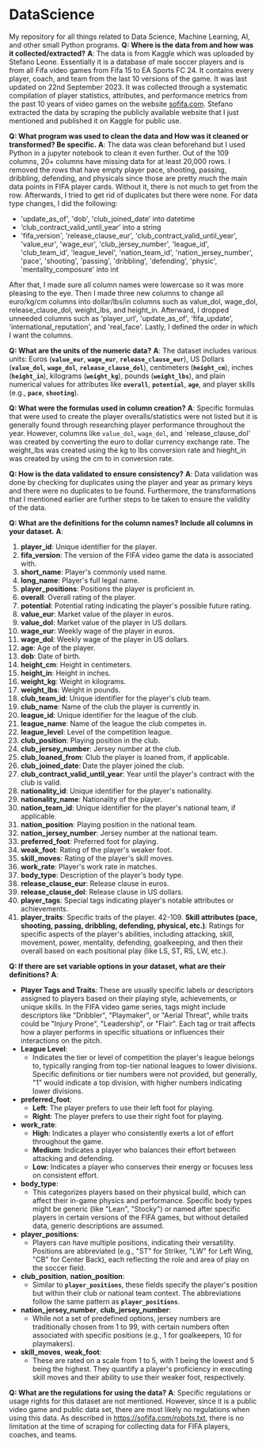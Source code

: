 # DataScience
My repository for all things related to Data Science, Machine Learning, AI, and other small Python programs.
**Q: Where is the data from and how was it collected/extracted?**
**A**: The data is from Kaggle which was uploaded by Stefano Leone. Essentially it is a database of male soccer players and is from all Fifa video games from Fifa 15 to EA Sports FC 24. It contains every player, coach, and team from the last 10 versions of the game. It was last updated on 22nd September 2023. It was collected through a systematic compilation of player statistics, attributes, and performance metrics from the past 10 years of video games on the website [sofifa.com](https://sofifa.com/). Stefano extracted the data by scraping the publicly available website that I just mentioned and published it on Kaggle for public use.

**Q: What program was used to clean the data and How was it cleaned or transformed? Be specific.**
**A**: The data was clean beforehand but I used Python in a jupyter notebook to clean it even further. Out of the 109 columns, 20+ columns have missing data for at least 20,000 rows. I removed the rows that have empty player pace, shooting, passing, dribbling, defending, and physicals since those are pretty much the main data points in FIFA player cards. Without it, there is not much to get from the row. Afterwards, I tried to get rid of duplicates but there were none. For data type changes, I did the following:

- 'update_as_of', 'dob', 'club_joined_date’ into datetime
- ‘club_contract_valid_until_year’ into a string
- 'fifa_version', 'release_clause_eur', 'club_contract_valid_until_year', 'value_eur', 'wage_eur', 'club_jersey_number', 'league_id', 'club_team_id', 'league_level', 'nation_team_id', 'nation_jersey_number', 'pace', 'shooting', 'passing', 'dribbling', 'defending', 'physic', 'mentality_composure' into int

After that, I made sure all column names were lowercase so it was more pleasing to the eye. Then I made three new columns to change all euro/kg/cm columns into dollar/lbs/in columns such as value_dol, wage_dol, release_clause_dol, weight_lbs, and height_in. Afterward, I dropped unneeded columns such as 'player_url', 'update_as_of', 'fifa_update', 'international_reputation', and 'real_face'. Lastly, I defined the order in which I want the columns.

**Q: What are the units of the numeric data?**
**A**: The dataset includes various units: Euros (**`value_eur`**, **`wage_eur`**, **`release_clause_eur`**), US Dollars (**`value_dol`**, **`wage_dol`**, **`release_clause_dol`**), centimeters (**`height_cm`**), inches (**`height_in`**), kilograms (**`weight_kg`**), pounds (**`weight_lbs`**), and plain numerical values for attributes like **`overall`**, **`potential`**, **`age`**, and player skills (e.g., **`pace`**, **`shooting`**).

**Q: What were the formulas used in column creation?** 
**A**: Specific formulas that were used to create the player overalls/statistics were not listed but it is generally found through researching player performance throughout the year. However, columns like `value_dol`, `wage_dol`, and `release_clause_dol' was created by converting the euro to dollar currency exchange rate. The weight_lbs was created using the kg to lbs conversion rate and hieght_in was created by using the cm to in conversion rate.

**Q: How is the data validated to ensure consistency?**
**A**: Data validation was done by checking for duplicates using the player and year as primary keys and there were no duplicates to be found. Furthermore, the transformations that I mentioned earlier are further steps to be taken to ensure the validity of the data. 

**Q: What are the definitions for the column names? Include all columns in your dataset.**
**A**: 
1. **player_id**: Unique identifier for the player.
2. **fifa_version**: The version of the FIFA video game the data is associated with.
3. **short_name**: Player's commonly used name.
4. **long_name**: Player's full legal name.
5. **player_positions**: Positions the player is proficient in.
6. **overall**: Overall rating of the player.
7. **potential**: Potential rating indicating the player's possible future rating.
8. **value_eur**: Market value of the player in euros.
9. **value_dol**: Market value of the player in US dollars.
10. **wage_eur**: Weekly wage of the player in euros.
11. **wage_dol**: Weekly wage of the player in US dollars.
12. **age**: Age of the player.
13. **dob**: Date of birth.
14. **height_cm**: Height in centimeters.
15. **height_in**: Height in inches.
16. **weight_kg**: Weight in kilograms.
17. **weight_lbs**: Weight in pounds.
18. **club_team_id**: Unique identifier for the player's club team.
19. **club_name**: Name of the club the player is currently in.
20. **league_id**: Unique identifier for the league of the club.
21. **league_name**: Name of the league the club competes in.
22. **league_level**: Level of the competition league.
23. **club_position**: Playing position in the club.
24. **club_jersey_number**: Jersey number at the club.
25. **club_loaned_from**: Club the player is loaned from, if applicable.
26. **club_joined_date**: Date the player joined the club.
27. **club_contract_valid_until_year**: Year until the player's contract with the club is valid.
28. **nationality_id**: Unique identifier for the player's nationality.
29. **nationality_name**: Nationality of the player.
30. **nation_team_id**: Unique identifier for the player's national team, if applicable.
31. **nation_position**: Playing position in the national team.
32. **nation_jersey_number**: Jersey number at the national team.
33. **preferred_foot**: Preferred foot for playing.
34. **weak_foot**: Rating of the player's weaker foot.
35. **skill_moves**: Rating of the player's skill moves.
36. **work_rate**: Player's work rate in matches.
37. **body_type**: Description of the player's body type.
38. **release_clause_eur**: Release clause in euros.
39. **release_clause_dol**: Release clause in US dollars.
40. **player_tags**: Special tags indicating player's notable attributes or achievements.
41. **player_traits**: Specific traits of the player.
42-109. **Skill attributes (pace, shooting, passing, dribbling, defending, physical, etc.)**: Ratings for specific aspects of the player's abilities, including attacking, skill, movement, power, mentality, defending, goalkeeping, and then their overall based on each positional play (like LS, ST, RS, LW, etc.).

**Q: If there are set variable options in your dataset, what are their definitions?**
**A**: 
- **Player Tags and Traits**: These are usually specific labels or descriptors assigned to players based on their playing style, achievements, or unique skills. In the FIFA video game series, tags might include descriptors like "Dribbler", "Playmaker", or "Aerial Threat", while traits could be "Injury Prone", "Leadership", or "Flair". Each tag or trait affects how a player performs in specific situations or influences their interactions on the pitch.
- **League Level**:
    - Indicates the tier or level of competition the player's league belongs to, typically ranging from top-tier national leagues to lower divisions. Specific definitions or tier numbers were not provided, but generally, "1" would indicate a top division, with higher numbers indicating lower divisions.
- **preferred_foot**:
  - **Left**: The player prefers to use their left foot for playing.
  - **Right**: The player prefers to use their right foot for playing.
- **work_rate**:
  - **High**: Indicates a player who consistently exerts a lot of effort throughout the game.
  - **Medium**: Indicates a player who balances their effort between attacking and defending.
  - **Low**: Indicates a player who conserves their energy or focuses less on consistent effort.
- **body_type**:
  - This categorizes players based on their physical build, which can affect their in-game physics and performance. Specific body types might be generic (like "Lean", "Stocky") or named after specific players in certain versions of the FIFA games, but without detailed data, generic descriptions are assumed.
- **player_positions**:
  - Players can have multiple positions, indicating their versatility. Positions are abbreviated (e.g., "ST" for Striker, "LW" for Left Wing, "CB" for Center Back), each reflecting the role and area of play on the soccer field.
- **club_position**, **nation_position**:
  - Similar to **`player_positions`**, these fields specify the player's position but within their club or national team context. The abbreviations follow the same pattern as **`player_positions`**.
- **nation_jersey_number**, **club_jersey_number**:
  - While not a set of predefined options, jersey numbers are traditionally chosen from 1 to 99, with certain numbers often associated with specific positions (e.g., 1 for goalkeepers, 10 for playmakers).
- **skill_moves**, **weak_foot**:
  - These are rated on a scale from 1 to 5, with 1 being the lowest and 5 being the highest. They quantify a player's proficiency in executing skill moves and their ability to use their weaker foot, respectively.

**Q: What are the regulations for using the data?**
**A**: Specific regulations or usage rights for this dataset are not mentioned. However, since it is a public video game and public data set, there are most likely no regulations when using this data. As described in https://sofifa.com/robots.txt, there is no limitation at the time of scraping for collecting data for FIFA players, coaches, and teams.
